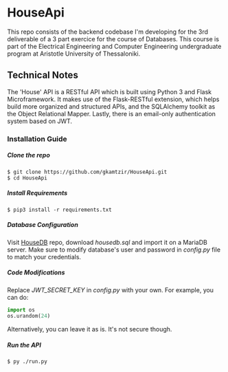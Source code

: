 # HouseApi

This repo consists of the backend codebase I'm developing for the 3rd deliverable of a 3 part exercice for the course of Databases. This course is part of the Electrical Engineering and Computer Engineering undergraduate program at Aristotle University of Thessaloniki.

## Technical Notes
The 'House' API is a RESTful API which is built using Python 3 and Flask Microframework. It makes use of the Flask-RESTful extension, which helps build more organized and structured APIs, and the SQLAlchemy toolkit as the Object Relational Mapper. Lastly, there is an email-only authentication system based on JWT.

### Installation Guide

##### Clone the repo
```
$ git clone https://github.com/gkamtzir/HouseApi.git
$ cd HouseApi
```

##### Install Requirements
```
$ pip3 install -r requirements.txt
```

##### Database Configuration
Visit [HouseDB](https://github.com/gkamtzir/HouseDB) repo, download *housedb.sql* and import it on a MariaDB server. Make sure to modify database's user and password in *config.py* file to match your credentials.

##### Code Modifications
Replace *JWT_SECRET_KEY* in *config.py* with your own. For example, you can do:
```python
import os
os.urandom(24)
```
Alternatively, you can leave it as is. It's not secure though.

##### Run the API
```
$ py ./run.py
```

